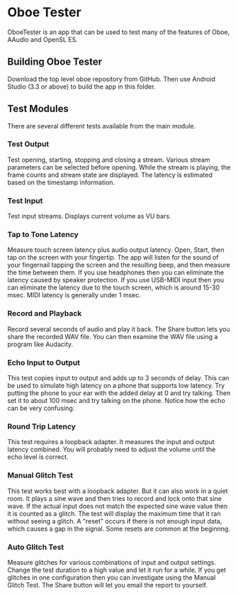 # Oboe Tester

OboeTester is an app that can be used to test many of the features of Oboe, AAudio and OpenSL ES.

## Building Oboe Tester
Download the top level oboe repository from GitHub.
Then use Android Studio (3.3 or above) to build the app in this folder.

## Test Modules

There are several different tests available from the main module.

### Test Output

Test opening, starting, stopping and closing a stream.
Various stream parameters can be selected before opening.
While the stream is playing, the frame counts and stream state are displayed.
The latency is estimated based on the timestamp information.

### Test Input

Test input streams. Displays current volume as VU bars.

### Tap to Tone Latency

Measure touch screen latency plus audio output latency.
Open, Start, then tap on the screen with your fingertip.
The app will listen for the sound of your fingernail tapping the screen
and the resulting beep, and then measure the time between them.
If you use headphones then you can eliminate the latency caused by speaker protection.
If you use USB-MIDI input then you can eliminate the latency due to the touch screen, which is around 15-30 msec.
MIDI latency is generally under 1 msec.

### Record and Playback

Record several seconds of audio and play it back.
The Share button lets you share the recorded WAV file.
You can then examine the WAV file using a program like Audacity.

### Echo Input to Output

This test copies input to output and adds up to 3 seconds of delay.
This can be used to simulate high latency on a phone that supports low latency.
Try putting the phone to your ear with the added delay at 0 and try talking.
Then set it to about 100 msec and try talking on the phone. Notice how the echo can be very confusing.

### Round Trip Latency

This test requires a loopback adapter.
It measures the input and output latency combined.
You will probably need to adjust the volume until the echo level is correct.

### Manual Glitch Test

This test works best with a loopback adapter. But it can also work in a quiet room.
It plays a sine wave and then tries to record and lock onto that sine wave.
If the actual input does not match the expected sine wave value then it is counted as a glitch.
The test will display the maximum time that it ran without seeing a glitch.
A "reset" occurs if there is not enough input data, which causes a gap in the signal.
Some resets are common at the beginnng.

### Auto Glitch Test

Measure glitches for various combinations of input and output settings.
Change the test duration to a high value and let it run for a while.
If you get glitches in one configuration then you can investigate using the Manual Glitch Test.
The Share button will let you email the report to yourself.
